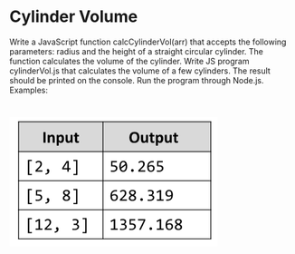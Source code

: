 # Cylinder Volume
Write a JavaScript function calcCylinderVol(arr) that accepts the following parameters: radius and the height of a
straight circular cylinder. The function calculates the volume of the cylinder. Write JS program cylinderVol.js that
calculates the volume of a few cylinders. The result should be printed on the console. Run the program through
Node.js. Examples:

# ![Examples](example.png)